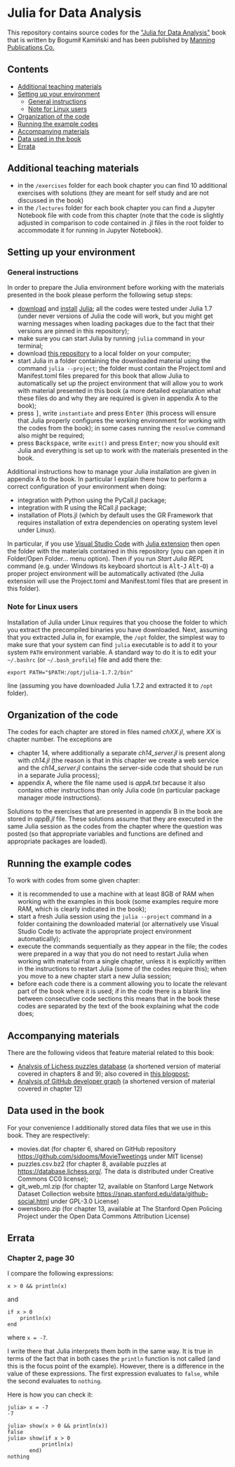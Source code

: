 # Julia for Data Analysis

This repository contains source codes for the
["Julia for Data Analysis"](https://www.manning.com/books/julia-for-data-analysis?utm_source=bkamins&utm_medium=affiliate&utm_campaign=book_kaminski2_julia_3_17_22)
book that is written by Bogumił Kamiński and has been published by [Manning Publications Co.](https://www.manning.com/)

## Contents

* [Additional teaching materials](#additional-teaching-materials)
* [Setting up your environment](#setting-up-your-environment)
  * [General instructions](#general-instructions)
  * [Note for Linux users](#note-for-linux-users)
* [Organization of the code](#organization-of-the-code)
* [Running the example codes](#running-the-example-codes)
* [Accompanying materials](#accompanying-materials)
* [Data used in the book](#data-used-in-the-book)
* [Errata](#errata)

## Additional teaching materials
* in the `/exercises` folder for each book chapter you can find 10 additional
  exercises with solutions (they are meant for self study and are not discussed
  in the book)
* in the `/lectures` folder for each book chapter you can find a Jupyter
  Notebook file with code from this chapter (note that the code is slightly
  adjusted in comparison to code contained in .jl files in the root folder
  to accommodate it for running in Jupyter Notebook).

## Setting up your environment

### General instructions

In order to prepare the Julia environment before working with the materials
presented in the book please perform the following setup steps:

* [download](https://julialang.org/downloads/) and
  [install](https://julialang.org/downloads/platform/)
  [Julia](https://julialang.org/);
  all the codes were tested under Julia 1.7 (under never versions of Julia
  the code will work, but you might get warning messages when loading packages
  due to the fact that their versions are pinned in this repository);
* make sure you can start Julia by running `julia` command in your terminal;
* download [this repository](https://github.com/bkamins/JuliaForDataAnalysis)
  to a local folder on your computer;
* start Julia in a folder containing the downloaded material using the command
  `julia --project`; the folder must
  contain the Project.toml and Manifest.toml files prepared for this book that
  allow Julia to automatically set up the project environment that will allow
  you to work with material presented in this book
  (a more detailed explanation what these files do and why they are required is
  given in appendix A to the book);
* press <kbd>]</kbd>, write `instantiate` and press <kbd>Enter</kbd> (this
  process will ensure that Julia properly configures the working environment
  for working with the codes from the book); in some cases 
  running the `resolve` command also might be required;
* press <kbd>Backspace</kbd>, write `exit()` and press <kbd>Enter</kbd>;
  now you should exit Julia and everything is set up to work with the materials
  presented in the book.

Additional instructions how to manage your Julia installation are given in
appendix A to the book. In particular I explain there how to perform a correct
configuration of your environment when doing:

* integration with Python using the PyCall.jl package;
* integration with R using the RCall.jl package;
* installation of Plots.jl (which by default uses the GR Framework that requires
  installation of extra dependencies on operating system level under Linux).

In particular, if you use
[Visual Studio Code](https://code.visualstudio.com/) with
[Julia extension](https://marketplace.visualstudio.com/items?itemName=julialang.language-julia)
then open the folder with the materials contained in this repository (you can
open it in Folder/Open Folder... menu option). Then if you run
*Start Julia REPL* command (e.g. under Windows its keyboard shortcut is
<kbd>Alt</kbd>-<kbd>J</kbd> <kbd>Alt</kbd>-<kbd>O</kbd>)
a proper project environment will be automatically activated (the Julia extension
will use the Project.toml and Manifest.toml files that are present in this folder).

### Note for Linux users

Installation of Julia under Linux requires that you choose the folder to which
you extract the precompiled binaries you have downloaded. Next, assuming that
you extracted Julia in, for example, the `/opt` folder, the simplest way
to make sure that your system can find `julia` executable is to add it to
your system `PATH` environment variable. A standard way to do it is to
edit your `~/.bashrc` (or `~/.bash_profile`) file and add there the:

```text
export PATH="$PATH:/opt/julia-1.7.2/bin"
```

line (assuming you have downloaded Julia 1.7.2 and extracted it to `/opt` folder).

## Organization of the code

The codes for each chapter are stored in files named *chXX.jl*, where *XX* is
chapter number. The exceptions are

* chapter 14, where additionally a separate *ch14_server.jl* is present along
  with *ch14.jl* (the reason is that in this chapter we create a web service and
  the *ch14_server.jl* contains the server-side code that should be run in a
  separate Julia process);
* appendix A, where the file name used is *appA.txt* because it also
  contains other instructions than only Julia code (in particular package
  manager mode instructions).

Solutions to the exercises that are presented in appendix B in
the book are stored in *appB.jl* file. These solutions assume that they are
executed in the same Julia session as the codes from the chapter where the
question was posted (so that appropriate variables and functions are defined
and appropriate packages are loaded).

## Running the example codes

To work with codes from some given chapter:

* it is recommended to use a machine with at least 8GB of RAM when working
  with the examples in this book (some examples require more RAM, which
  is clearly indicated in the book);
* start a fresh Julia session using the `julia --project` command in a folder
  containing the downloaded material (or alternatively use Visual Studio Code
  to activate the appropriate project environment automatically);
* execute the commands sequentially as they appear in the file;
  the codes were prepared in a way that you do not need to restart Julia
  when working with material from a single chapter, unless it is explicitly
  written in the instructions to restart Julia (some of the codes require this);
  when you move to a new chapter start a new Julia session;
* before each code there is a comment allowing you to locate the relevant part
  of the book where it is used; if in the code there is a blank line between
  consecutive code sections this means that in the book these codes are
  separated by the text of the book explaining what the code does;

## Accompanying materials

There are the following videos that feature material related to this book:
* [Analysis of Lichess puzzles database](https://www.twitch.tv/videos/1483517202)
  (a shortened version of material covered in chapters 8 and 9); also covered
  in [this blogpost](https://bkamins.github.io/julialang/2022/05/12/twitch.html);
* [Analysis of GitHub developer graph](https://www.twitch.tv/videos/1527593261)
  (a shortened version of material covered in chapter 12)

## Data used in the book

For your convenience I additionally stored data files that we use in this book.
They are respectively:

* movies.dat (for chapter 6, shared on GitHub repository
  <https://github.com/sidooms/MovieTweetings> under MIT license)
* puzzles.csv.bz2 (for chapter 8, available puzzles at
  <https://database.lichess.org/>. The data is distributed under
  Creative Commons CC0 license);
* git_web_ml.zip (for chapter 12, available on
  Stanford Large Network Dataset Collection website
  <https://snap.stanford.edu/data/github-social.html> under GPL-3.0 License)
* owensboro.zip (for chapter 13, available at The Stanford Open Policing Project
  under the Open Data Commons Attribution License)

## Errata

### Chapter 2, page 30

I compare the following expressions:

```
x > 0 && println(x)
```

and

```
if x > 0
    println(x)
end
```

where `x = -7`.

I write there that Julia interprets them both in the same way.
It is true in terms of the fact that in both cases the `println` function is not called (and this is the focus point of the example).
However, there is a difference in the value of these expressions.
The first expression evaluates to `false`, while the second evaluates to `nothing`.

Here is how you can check it:

```
julia> x = -7
-7

julia> show(x > 0 && println(x))
false
julia> show(if x > 0
           println(x)
       end)
nothing
```
